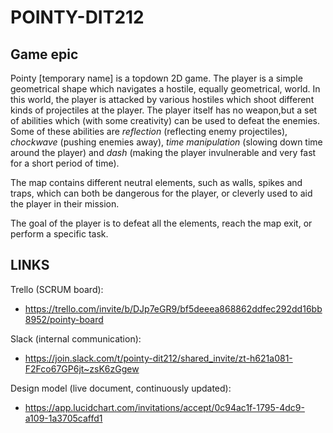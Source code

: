 # POINTY-DIT212

## Game epic
Pointy [temporary name] is a topdown 2D game. The player is a simple geometrical shape which navigates a hostile, equally geometrical, world. In this world, the player is attacked by various hostiles which shoot different kinds of projectiles at the player. The player itself has no weapon,but a set of abilities which (with some creativity) can be used to defeat the enemies. Some of these abilities are *reflection* (reflecting enemy projectiles), *chockwave* (pushing enemies away), *time manipulation* (slowing down time around the player) and *dash* (making the player invulnerable and very fast for a short period of time). 

The map contains different neutral elements, such as walls, spikes and traps, which can both be dangerous for the player, or cleverly used to aid the player in their mission. 

The goal of the player is to defeat all the elements, reach the map exit, or perform a specific task. 

## LINKS
Trello (SCRUM board):
* https://trello.com/invite/b/DJp7eGR9/bf5deeea868862ddfec292dd16bb8952/pointy-board

Slack (internal communication):
* https://join.slack.com/t/pointy-dit212/shared_invite/zt-h621a081-F2Fco67GP6jt~zsK6zGgew

Design model (live document, continuously updated):
* https://app.lucidchart.com/invitations/accept/0c94ac1f-1795-4dc9-a109-1a3705caffd1


